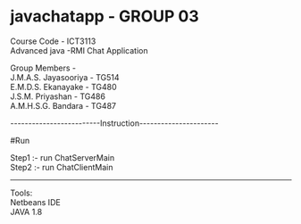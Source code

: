 # javachatapp - GROUP 03

Course Code - ICT3113 <br>
Advanced java -RMI Chat Application<br>

Group Members - <br>J.M.A.S. Jayasooriya - TG514 <br>
                E.M.D.S. Ekanayake       - TG480 <br>
                J.S.M. Priyashan         - TG486 <br>
                A.M.H.S.G. Bandara       - TG487
 
-------------------------Instruction----------------------
              
#Run

Step1 :-  run ChatServerMain <br>
Step2 :-  run ChatClientMain

 
-------------------------------------------------------- 
Tools:<br>
Netbeans IDE<br>
JAVA 1.8<br>
                
